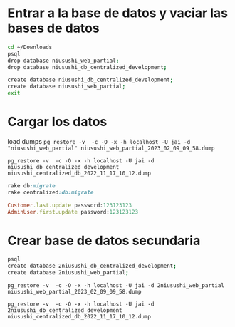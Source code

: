 
# Entrar a la base de datos  y vaciar las bases de datos
```bash
cd ~/Downloads
psql
drop database niusushi_web_partial;
drop database niusushi_db_centralized_development;

create database niusushi_db_centralized_development;
create database niusushi_web_partial;
exit
```

# Cargar los datos

load dumps
`pg_restore -v  -c -O -x -h localhost -U jai -d "niusushi_web_partial" niusushi_web_partial_2023_02_09_09_58.dump`

`pg_restore -v  -c -O -x -h localhost -U jai -d niusushi_db_centralized_development niusushi_centralized_db_2022_11_17_10_12.dump`

```ruby
rake db:migrate
rake centralized:db:migrate
```

```ruby
Customer.last.update password:123123123
AdminUser.first.update password:123123123
```


# Crear base de datos secundaria

```zsh
psql
create database 2niusushi_db_centralized_development;
create database 2niusushi_web_partial;
```


`pg_restore -v  -c -O -x -h localhost -U jai -d 2niusushi_web_partial niusushi_web_partial_2023_02_09_09_58.dump`

`pg_restore -v  -c -O -x -h localhost -U jai -d 2niusushi_db_centralized_development niusushi_centralized_db_2022_11_17_10_12.dump`
